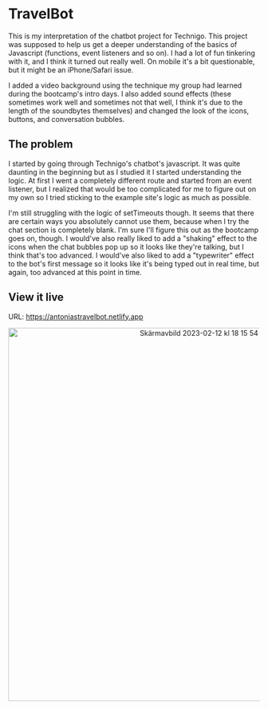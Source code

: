 # TravelBot

This is my interpretation of the chatbot project for Technigo. This project was supposed to help us get a deeper understanding of the basics of Javascript (functions, event listeners and so on). I had a lot of fun tinkering with it, and I think it turned out really well. On mobile it's a bit questionable, but it might be an iPhone/Safari issue.

I added a video background using the technique my group had learned during the bootcamp's intro days. I also added sound effects (these sometimes work well and sometimes not that well, I think it's due to the length of the soundbytes themselves) and changed the look of the icons, buttons, and conversation bubbles.

## The problem

I started by going through Technigo's chatbot's javascript. It was quite daunting in the beginning but as I studied it I started understanding the logic. At first I went a completely different route and started from an event listener, but I realized that would be too complicated for me to figure out on my own so I tried sticking to the example site's logic as much as possible.

I'm still struggling with the logic of setTimeouts though. It seems that there are certain ways you absolutely cannot use them, because when I try the chat section is completely blank. I'm sure I'll figure this out as the bootcamp goes on, though. I would've also really liked to add a "shaking" effect to the icons when the chat bubbles pop up so it looks like they're talking, but I think that's too advanced. I would've also liked to add a "typewriter" effect to the bot's first message so it looks like it's being typed out in real time, but again, too advanced at this point in time.

## View it live

URL: https://antoniastravelbot.netlify.app

<center><img width="749" alt="Skärmavbild 2023-02-12 kl  18 15 54" src="https://user-images.githubusercontent.com/95037306/218323898-4e3e921d-2254-4db0-a7d5-99fc4d68cfc2.png"></center>

